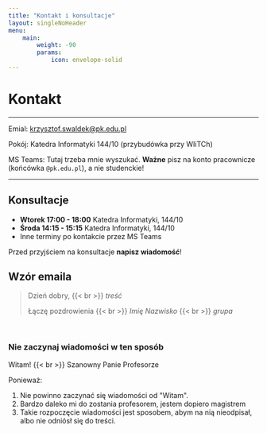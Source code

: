 ```yaml
---
title: "Kontakt i konsultacje"
layout: singleNoHeader
menu:
    main: 
        weight: -90
        params:
            icon: envelope-solid
---
```


# Kontakt

---

Emial:   krzysztof.swaldek@pk.edu.pl

Pokój:   Katedra Informatyki 144/10 (przybudówka przy WIiTCh)

MS Teams:   Tutaj trzeba mnie wyszukać. **Ważne** pisz na konto pracownicze (końcówka `@pk.edu.pl`), a nie studenckie!

---

## Konsultacje

* **Wtorek 17:00 - 18:00** Katedra Informatyki, 144/10
* **Środa 14:15 - 15:15** Katedra Informatyki, 144/10
* Inne terminy po kontakcie przez MS Teams

Przed przyjściem na konsultacje **napisz wiadomość**!


## Wzór emaila

> Dzień dobry, 
> {{< br >}}
> *treść*
> 
>
> Łączę pozdrowienia
> {{< br >}}
> *Imię Nazwisko*
> {{< br >}}
> *grupa*


 

### Nie zaczynaj wiadomości w ten sposób

Witam! {{< br >}}
Szanowny Panie Profesorze

Ponieważ:

1. Nie powinno zaczynać się wiadomości od "Witam".
2. Bardzo daleko mi do zostania profesorem, jestem dopiero magistrem
3. Takie rozpoczęcie wiadomości jest sposobem, abym na nią nieodpisał, albo nie odniósł się do treści.


 


